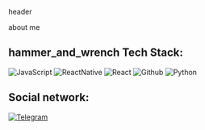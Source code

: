 header

about me

## hammer_and_wrench  Tech Stack:
![JavaScript](https://img.shields.io/badge/-JavaScript-071328?style=for-the-badge&logo=javascript)
![ReactNative](https://img.shields.io/badge/-ReactNative-071328?style=for-the-badge&logo=react)
![React](https://img.shields.io/badge/React-071328?style=for-the-badge&logo=react)
![Github](https://img.shields.io/badge/-Github-071328?style=for-the-badge&logo=github)
![Python](https://img.shields.io/badge/-Python-071328?style=for-the-badge&logo=python)


## Social network:
[![Telegram](https://img.shields.io/badge/-Telegram-071328?style=for-the-badge&logo=telegram)](https://t.me/siyazoff)